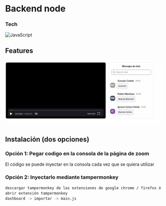 # Backend node

### Tech
![JavaScript](https://img.shields.io/badge/javascript-%23323330.svg?style=for-the-badge&logo=javascript&logoColor=%23F7DF1E)

## Features
![image](./chrome-capture-2023-8-29.gif)


## Instalación (dos opciones)
### Opción 1: Pegar codigo en la consola de la página de zoom
El código se puede inyectar en la consola cada vez que se quiera utilizar

### Opción 2: Inyectarlo mediante tampermonkey
```sh
descargar tampermonkey de las extensiones de google chrome / firefox ó https://www.tampermonkey.net/
abrir extensión tampermonkey
dashboard -> importar -> main.js
```